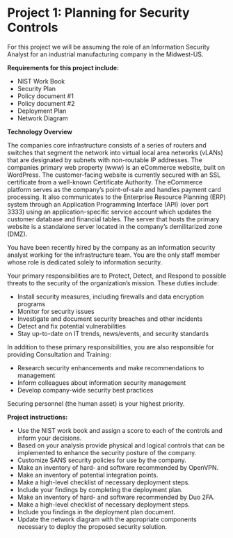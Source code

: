 # Project 1: Planning for Security Controls

For this project we will be assuming the role of an Information Security Analyst for an industrial manufacturing company in the Midwest-US. 

**Requirements for this project include:**

* NIST Work Book
* Security Plan
* Policy document #1
* Policy document #2
* Deployment Plan
* Network Diagram


**Technology Overview**

The companies core infrastructure consists of a series of routers and switches that segment the network into virtual local area networks (vLANs) that are designated by subnets with non-routable IP addresses. 
The companies primary web property (www) is an eCommerce website, built on WordPress. The customer-facing website is currently secured with an SSL certificate from a well-known Certificate Authority. The eCommerce platform serves as the company’s point-of-sale and handles payment card processing. It also communicates to the Enterprise Resource Planning (ERP) system through an Application Programming Interface (API) (over port 3333) using an application-specific service account which updates the customer database and financial tables. The server that hosts the primary website is a standalone server located in the company’s demilitarized zone (DMZ).

You have been recently hired by the company as an information security analyst working for the infrastructure team. You are the only staff member whose role is dedicated solely to information security.

Your primary responsibilities are to Protect, Detect, and Respond to possible threats to the security of the organization’s mission. These duties include:

* Install security measures, including firewalls and data encryption programs
* Monitor for security issues
* Investigate and document security breaches and other incidents
* Detect and fix potential vulnerabilities
* Stay up-to-date on IT trends, news/events, and security standards

In addition to these primary responsibilities, you are also responsible for providing Consultation and Training:

* Research security enhancements and make recommendations to management
* Inform colleagues about information security management
* Develop company-wide security best practices

Securing personnel (the human asset) is your highest priority.


**Project instructions:**

* Use the NIST work book and assign a score to each of the controls and inform your decisions.
* Based on your analysis provide physical and logical controls that can be implemented to enhance the security posture of the company.
* Customize SANS security policies for use by the company.
* Make an inventory of hard- and software recommended by OpenVPN.
* Make an inventory of potential integration points.
* Make a high-level checklist of necessary deployment steps.
* Include your findings by completing the deployment plan.
* Make an inventory of hard- and software recommended by Duo 2FA.
* Make a high-level checklist of necessary deployment steps.
* Include you findings in the deployment plan document.
* Update the network diagram with the appropriate components necessary to deploy the proposed security solution.

